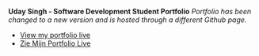 **Uday Singh - Software Development Student Portfolio**
*Portfolio has been changed to a new version and is hosted through a different Github page.*

* [View my portfolio live](https://uday-singh1.github.io/Uday-portfolio/)<br> 
* [Zie Mijn Portfolio Live](https://uday-singh1.github.io/Uday-portfolio/) 

